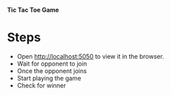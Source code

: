 <b>Tic Tac Toe Game</b>

Steps
==============
- Open [http://localhost:5050](http://localhost:5050) to view it in the browser.
- Wait for opponent to join
- Once the opponent joins
- Start playing the game
- Check for winner


